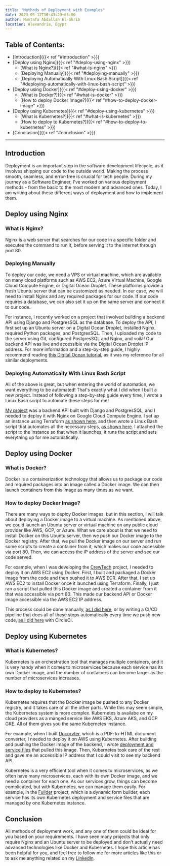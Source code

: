 ```yaml
---
title: "Methods of Deployment with Examples"
date: 2023-05-12T10:43:29+03:00
author: Mustafa Abdallah El-Ghrib
location: Alexandria, Egypt
---
```


## Table of Contents:
- [Introduction]({{< ref "#introduction" >}})
- [Deploy using Nginx]({{< ref "#deploy-using-nginx" >}})
    - [What is Nginx?]({{< ref "#what-is-nginx" >}})
    - [Deploying Manually]({{< ref "#deploying-manually" >}})
    - [Deploying Automatically With Linux Bash Script]({{< ref "#deploying-automatically-with-linux-bash-script" >}})
- [Deploy using Docker]({{< ref "#deploy-using-docker" >}})
    - [What is Docker?]({{< ref "#what-is-docker" >}})
    - [How to deploy Docker Image?]({{< ref "#how-to-deploy-docker-image" >}})
- [Deploy using Kubernetes]({{< ref "#deploy-using-kubernetes" >}})
    - [What is Kubernetes?]({{< ref "#what-is-kubernetes" >}})
    - [How to deploy to Kubernetes?]({{< ref "#how-to-deploy-to-kubernetes" >}})
- [Conclusion]({{< ref "#conclusion" >}})
---

## Introduction
Deployment is an important step in the software development lifecycle, as it involves shipping our code to the outside world. Making the process smooth, seamless, and error-free is crucial for tech people. During my journey as a Software Engineer, I've worked on various deployment methods - from the basic to the most modern and advanced ones. Today, I am writing about these different ways of deployment and how to implement them.

## Deploy using Nginx

### What is Nginx?
Nginx is a web server that searches for our code in a specific folder and executes the command to run it, before serving it to the internet through port 80.

### Deploying Manually
To deploy our code, we need a VPS or virtual machine, which are available on many cloud platforms such as AWS EC2, Azure Virtual Machine, Google Cloud Compute Engine, or Digital Ocean Droplet. These platforms provide a fresh Ubuntu server that can be customized as needed. In our case, we will need to install Nginx and any required packages for our code. If our code requires a database, we can also set it up on the same server and connect it to our code.

For instance, I recently worked on a project that involved building a backend API using Django and PostgresSQL as the database. To deploy the API, I first set up an Ubuntu server on a Digital Ocean Droplet, installed Nginx, required Python packages, and PostgresSQL. Then, I uploaded my code to the server using Git, configured PostgresSQL and Nginx, and voilà! Our backend API was live and accessible via the Digital Ocean Droplet IP address. For more information and a step-by-step guide, I highly recommend reading [this Digital Ocean tutorial](https://www.digitalocean.com/community/tutorials/how-to-set-up-django-with-postgres-nginx-and-gunicorn-on-ubuntu-22-04), as it was my reference for all similar deployments.

### Deploying Automatically With Linux Bash Script
All of the above is great, but when entering the world of automation, we want everything to be automated! That's exactly what I did when I built a new project. Instead of following a step-by-step guide every time, I wrote a Linux Bash script to automate these steps for me!

[My project](https://github.com/mstva/scraple) was a backend API built with Django and PostgresSQL, and I needed to deploy it with Nginx on Google Cloud Compute Engine. I set up an instance using Terraform [as shown here](https://github.com/mstva/scraple/blob/main/infrastructure/main.tf), and then wrote a Linux Bash script that automates all the necessary steps, [as shown here](https://github.com/mstva/scraple/tree/main/infrastructure/scripts). I attached the script to the instance so that when it launches, it runs the script and sets everything up for me automatically.

## Deploy using Docker

### What is Docker?
Docker is a containerization technology that allows us to package our code and required packages into an image called a Docker image. We can then launch containers from this image as many times as we want.

### How to deploy Docker Image?
There are many ways to deploy Docker images, but in this section, I will talk about deploying a Docker image to a virtual machine. As mentioned above, we could launch an Ubuntu server or virtual machine on any public cloud provider like AWS, GCP, or Azure. What we care about is that we need to install Docker on this Ubuntu server, then we push our Docker image to the Docker registry. After that, we pull the Docker image on our server and run some scripts to create a container from it, which makes our code accessible via port 80. Then, we can access the IP address of the server and see our code served.

For example, when I was developing the [CrewTech](https://github.com/mstva/crewtech) project, I needed to deploy it on AWS EC2 using Docker. First, I built and packaged a Docker image from the code and then pushed it to AWS ECR. After that, I set up AWS EC2 to install Docker once it launched using Terraform. Finally, I just ran a script that pulled this Docker image and created a container from it that was accessible via port 80. This made our backend API or Docker image accessible via the AWS EC2 IP address.

This process could be done manually, [as I did here](https://github.com/mstva/crewtech#deploy-manually), or by writing a CI/CD pipeline that does all of these steps automatically every time we push new code, [as I did here](https://github.com/mstva/crewtech/blob/main/.circleci/config.yml) with CircleCI.

## Deploy using Kubernetes

### What is Kubernetes?
Kubernetes is an orchestration tool that manages multiple containers, and it is very handy when it comes to microservices because each service has its own Docker image, and the number of containers can become larger as the number of microservices increases.

### How to deploy to Kubernetes?
Kubernetes requires that the Docker image be pushed to any Docker registry, and it takes care of all the other parts. While this may seem simple, the Kubernetes system is more complex. Kubernetes is availabe on my cloud providers as a manged service like AWS EKS, Azure AKS, and GCP GKE. All of them gives you the same Kubernetes instance.

For example, when I built [Docorvter](https://github.com/mstva/docorvter), which is a PDF-to-HTML document converter, I needed to deploy it on AWS using Kubernetes. After building and pushing the Docker image of the backend, I wrote [deployment and service files](https://github.com/mstva/docorvter/tree/main/kubernetes) that pulled this image. Then, Kubernetes took care of the rest and gave me an accessible IP address that I could visit to see my backend API.

Kubernetes is a very efficient tool when it comes to microservices, as we often have many microservices, each with its own Docker image, and we need a container for each one. As our services grow, things can become complicated, but with Kubernetes, we can manage them easily. For example, in the [Fuilder](https://github.com/mstva/fuilder) project, which is a dynamic form builder, each service has its own Kubernetes deployment and service files that are managed by one Kubernetes instance.

## Conclusion
All methods of deployment work, and any one of them could be ideal for you based on your requirements. I have seen many projects that only require Nginx and an Ubuntu server to be deployed and don't actually need advanced technologies like Docker and Kubernetes. I hope this article has been helpful for you, and feel free to follow me for more articles like this or to ask me anything related on my [LinkedIn](https://linkedin.com/in/mustafaabdulluh).


